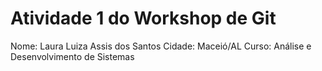 # Atividade 1 do Workshop de Git
Nome: Laura Luiza Assis dos Santos 
Cidade: Maceió/AL
Curso: Análise e Desenvolvimento de Sistemas
